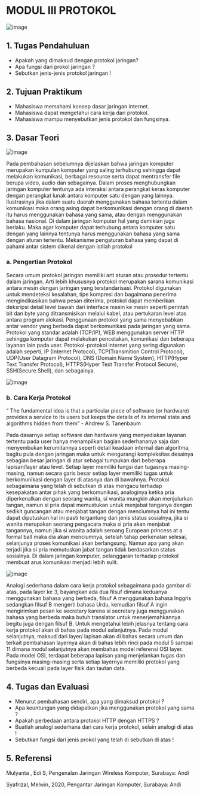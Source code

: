 # MODUL III PROTOKOL
![image](https://user-images.githubusercontent.com/70986579/153551032-f1f48fa4-fbd6-49fe-b899-13cb0fd85adc.png)

## 1.	Tugas Pendahuluan
-	Apakah yang dimaksud dengan protokol jaringan?
-	Apa fungsi dari prokol jaringan ?
-	Sebutkan jenis-jenis protokol jaringan !
## 2.	Tujuan Praktikum
-	Mahasiswa memahami konsep dasar jaringan internet.
-	Mahasiswa dapat mengetahui cara kerja dari protokol.
-	Mahasiswa mampu menyebutkan jenis protokol dan fungsinya.
## 3.	Dasar Teori
![image](https://user-images.githubusercontent.com/70986579/153551085-807d0c9e-1989-41cf-bd12-ebc5a23db678.png)

Pada pembahasan sebelumnya dijelaskan bahwa jaringan komputer merupakan kumpulan komputer yang saling terhubung sehingga dapat melakukan komunikasi, berbagai resource serta dapat mentransfer file berupa video, audio dan sebagainya. Dalam proses menghubungkan jaringan komputer tentunya ada interaksi antara perangkat keras komputer dengan perangkat lunak antara komputer satu dengan yang lainnya. Ilustrasinya jika dalam suatu daerah menggunakan bahasa tertentu dalam komunikasi maka orang asing dapat berkomunikasi dengan orang di daerah itu harus menggunakan bahasa yang sama, atau dengan menggunakan bahasa nasional. 
Di dalam jaringan komputer hal yang demikian juga berlaku. Maka agar komputer dapat terhubung antara komputer satu dengan yang lainnya tentunya harus menggunakan bahasa yang sama dengan aturan tertentu. Mekanisme pengaturan bahasa yang dapat di pahami antar sistem dikenal dengan istilah protokol
### a.	Pengertian Protokol
Secara umum protokol jaringan memiliki arti aturan atau prosedur tertentu dalam jaringan. Arti lebih khususnya protokol merupakan sarana komunikasi antara mesin dengan jaringan yang terstandarisasi. Protokol digunakan untuk mendeteksi kesalahan, tipe kompresi dan bagaimana penerima mengindikasikan bahwa pesan diterima, protokol dapat memberikan deksripsi detail level bawah dari interface msein ke mesin seperti perintah bit dan byte yang ditransmisikan melalui kabel, atau pertukaran level atas antara program alokasi. Penggunaan protokol yang sama menyebabkan antar vendor yang berbeda dapat berkomunikasi pada jaringan yang sama. Protokol yang standar adalah (TCP/IP), WEB menggunakan server HTTP sehingga komputer dapat melakukan pencetakan, komunikasi dan beberapa layanan lain pada user.
Protokol-protokol internet yang sering digunakan adalah seperti, IP (Internet Protocol), TCP(Transmition Control Protocol), UDP(User Datagram Protocol), DNS (Domain Name System), HTTP(Hyper Text Transfer Protocol), HTTPS(Hyper Text Transfer Protocol Secure), SSH(Secure Shell), dan sebagainya.

![image](https://user-images.githubusercontent.com/70986579/153551322-25709d2a-5460-4f8d-8c40-dc7d24efb022.png)

### b.	Cara Kerja Protokol
“ The fundamental idea is that a particular piece of software (or hardware) provides a service to its users but keeps the details of its internal state and algorithms hidden from them” -  Andrew S. Tanenbaum

Pada dasarnya setiap software dan hardware yang menyediakan layanan tertentu pada user hanya menampilkan bagian sederhananya saja dan menyembukan kerumitannya seperti detail keadaan internal dan algoritma, bagitu pula dengan  jaringan maka untuk mengurangi kompleksitas desainya sebagian besar jaringan di atur sebagai tumpukan dari beberapa lapisan/layer atau level. Setiap layer memiliki fungsi dan tugasnya masing-masing, namun secara garis besar setiap layer memiliki tugas untuk berkomunikasi dengan layer di atasnya dan di bawahnya.
Protokol sebagaimana yang telah di sebutkan di atas mengacu terhadap kesepakatan antar pihak yang berkomunikasi, analoginya ketika pria diperkenalkan dengan seorang wanita, si wanita mungkin akan menjulurkan tangan, namun si pria dapat memustukan untuk menjabat tanganya dengan sedikit guncangan atau menjabat tangan dengan menciumnya hal ini tentu dapat diputuskan hal ini pasti tergantung dari jenis status sosialnya, jika si wanita merupakan seorang pengacara maka si pria akan menjabat tangannya, namun jika si wanita adalah seroang European princess at a formal ball maka dia akan menciumnya, setelah tahap perkenalan selesai, selanjunya proses komunikasi akan berlangsung. Namun apa yang akan terjadi jika si pria memutuskan jabat tangan tidak berdasarkan status sosialnya. Di dalam jaringan komputer, pelanggaran terhadap protokol membuat arus komunikasi menjadi lebih sulit.

![image](https://user-images.githubusercontent.com/70986579/153550335-b6d0781f-ff8d-45ab-a8b2-d8f8b6573565.png)

Analogi sederhana dalam cara kerja protokol sebagaimana pada gambar di atas, pada layer ke 3, bayangkan ada dua filsuf dimana keduanya menggunakan bahasa yang berbeda, filsuf A menggunakan bahasa Inggris sedangkan filsuf B mengerti bahasa Urdu, kemudian filsuf A ingin mengirimkan pesan ke secretary karena si secretary juga menggunakan bahasa yang berbeda maka butuh translator untuk menerjemahkannya begitu juga dengan filsuf B. Untuk mengetahui lebih jelasnya tentang cara kerja protokol akan di bahas pada modul selanjutnya. Pada modul selanjutnya, maksud dari layer/ lapisan akan di bahas secara umum dan terkait pembahasan layernya akan di bahas lebih rinci pada modul 5 sampai 11 dimana modul selanjutnya akan membahas model referensi OSI layer. Pada model OSI, terdapat beberapa lapisan yang menjelankan tugas dan fungsinya masing-masing serta setiap layernya memiliki protokol yang berbeda kecuali pada layer fisik dan tautan data.
## 4.	Tugas dan Evaluasi
-	Menurut pembahasan sendiri, apa yang dimaksud protokol ?
-	Apa keuntungan yang didapatkan jika menggunakan protokol yang sama ?
-	Apakah perbedaan antara protokol HTTP dengan HTTPS ?
-	Buatlah analogi sederhana dari cara kerja protokol, selain analogi di atas !
-	Sebutkan fungsi dari jenis prokol yang telah di sebutkan di atas !
## 5.	Referensi
Mulyanta , Edi S, Pengenalan Jaringan Wireless Komputer, Surabaya: Andi

Syafrizal, Melwin, 2020, Pengantar Jaringan Komputer, Surabaya: Andi

